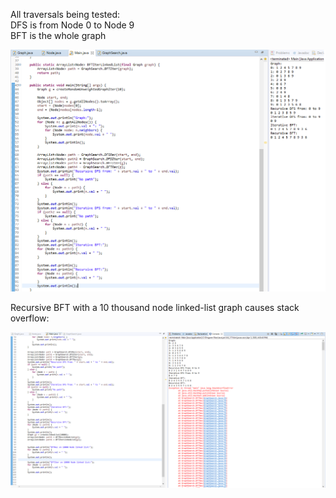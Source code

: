 All traversals being tested:\
DFS is from Node 0 to Node 9\
BFT is the whole graph

![All Functions Tested](AllFunctionsTest.png)

Recursive BFT with a 10 thousand node linked-list graph causes stack overflow:

![Overflow with 10k Nodes](stackOverflow10kNodesRecursive.png)
